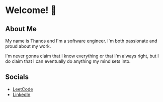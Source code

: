 # Welcome! 👋

## About Me
My name is Thanos and I'm a software engineer. I'm both passionate and proud about my work.

I'm never gonna claim that I know everything or that I'm always right, but I do claim that I can eventually do anything my mind sets into.


## Socials
- [LeetCode](https://leetcode.com/popbee/)
- [LinkedIn](https://www.linkedin.com/in/thanosades/)
